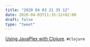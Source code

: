 ```yaml
---
title: "2020 04 03 21 35 12"
date: 2020-04-03T21:35:12+02:00
draft: false
type: "tweet"
---
```

[Using JavaPlex with Clojure](https://kaygun.tumblr.com/post/614218948209197056/using-javaplex-with-clojure). `#clojure`
